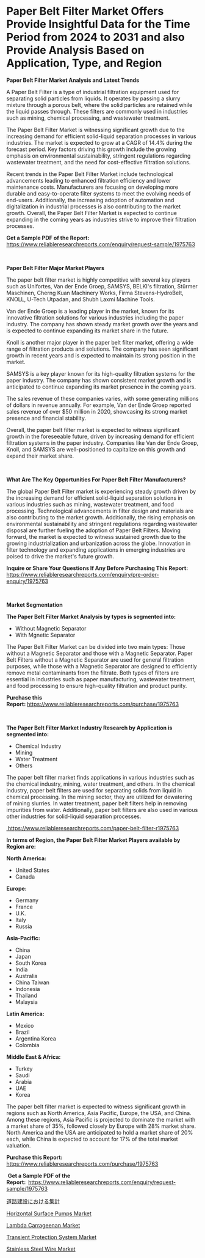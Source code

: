 <p><h1>Paper Belt Filter Market Offers Provide Insightful Data for the Time Period from 2024 to 2031 and also Provide Analysis Based on Application, Type, and Region</h1></p><p><strong>Paper Belt Filter Market Analysis and Latest Trends</strong></p>
<p><p>A Paper Belt Filter is a type of industrial filtration equipment used for separating solid particles from liquids. It operates by passing a slurry mixture through a porous belt, where the solid particles are retained while the liquid passes through. These filters are commonly used in industries such as mining, chemical processing, and wastewater treatment.</p><p>The Paper Belt Filter Market is witnessing significant growth due to the increasing demand for efficient solid-liquid separation processes in various industries. The market is expected to grow at a CAGR of 14.4% during the forecast period. Key factors driving this growth include the growing emphasis on environmental sustainability, stringent regulations regarding wastewater treatment, and the need for cost-effective filtration solutions.</p><p>Recent trends in the Paper Belt Filter Market include technological advancements leading to enhanced filtration efficiency and lower maintenance costs. Manufacturers are focusing on developing more durable and easy-to-operate filter systems to meet the evolving needs of end-users. Additionally, the increasing adoption of automation and digitalization in industrial processes is also contributing to the market growth. Overall, the Paper Belt Filter Market is expected to continue expanding in the coming years as industries strive to improve their filtration processes.</p></p>
<p><strong>Get a Sample PDF of the Report:&nbsp;</strong> <a href="https://www.reliableresearchreports.com/enquiry/request-sample/1975763">https://www.reliableresearchreports.com/enquiry/request-sample/1975763</a></p>
<p>&nbsp;</p>
<p><strong>Paper Belt Filter Major Market Players</strong></p>
<p><p>The paper belt filter market is highly competitive with several key players such as Unifortes, Van der Ende Groep, SAMSYS, BELKI's filtration, Stürmer Maschinen, Cherng Kuan Machinery Works, Firma Stevens-HydroBelt, KNOLL, U-Tech Utpadan, and Shubh Laxmi Machine Tools. </p><p>Van der Ende Groep is a leading player in the market, known for its innovative filtration solutions for various industries including the paper industry. The company has shown steady market growth over the years and is expected to continue expanding its market share in the future. </p><p>Knoll is another major player in the paper belt filter market, offering a wide range of filtration products and solutions. The company has seen significant growth in recent years and is expected to maintain its strong position in the market.</p><p>SAMSYS is a key player known for its high-quality filtration systems for the paper industry. The company has shown consistent market growth and is anticipated to continue expanding its market presence in the coming years.</p><p>The sales revenue of these companies varies, with some generating millions of dollars in revenue annually. For example, Van der Ende Groep reported sales revenue of over $50 million in 2020, showcasing its strong market presence and financial stability.</p><p>Overall, the paper belt filter market is expected to witness significant growth in the foreseeable future, driven by increasing demand for efficient filtration systems in the paper industry. Companies like Van der Ende Groep, Knoll, and SAMSYS are well-positioned to capitalize on this growth and expand their market share.</p></p>
<p>&nbsp;</p>
<p><strong>What Are The Key Opportunities For Paper Belt Filter Manufacturers?</strong></p>
<p><p>The global Paper Belt Filter market is experiencing steady growth driven by the increasing demand for efficient solid-liquid separation solutions in various industries such as mining, wastewater treatment, and food processing. Technological advancements in filter design and materials are also contributing to the market growth. Additionally, the rising emphasis on environmental sustainability and stringent regulations regarding wastewater disposal are further fueling the adoption of Paper Belt Filters. Moving forward, the market is expected to witness sustained growth due to the growing industrialization and urbanization across the globe. Innovation in filter technology and expanding applications in emerging industries are poised to drive the market's future growth.</p></p>
<p><strong>Inquire or Share Your Questions If Any Before Purchasing This Report:</strong> <a href="https://www.reliableresearchreports.com/enquiry/pre-order-enquiry/1975763">https://www.reliableresearchreports.com/enquiry/pre-order-enquiry/1975763</a></p>
<p>&nbsp;</p>
<p><strong>Market Segmentation</strong></p>
<p><strong>The Paper Belt Filter Market Analysis by types is segmented into:</strong></p>
<p><ul><li>Without Magnetic Separator</li><li>With Mgnetic Separator</li></ul></p>
<p><p>The Paper Belt Filter Market can be divided into two main types: Those without a Magnetic Separator and those with a Magnetic Separator. Paper Belt Filters without a Magnetic Separator are used for general filtration purposes, while those with a Magnetic Separator are designed to efficiently remove metal contaminants from the filtrate. Both types of filters are essential in industries such as paper manufacturing, wastewater treatment, and food processing to ensure high-quality filtration and product purity.</p></p>
<p><strong>Purchase this Report:&nbsp;</strong><a href="https://www.reliableresearchreports.com/purchase/1975763">https://www.reliableresearchreports.com/purchase/1975763</a></p>
<p>&nbsp;</p>
<p><strong>The Paper Belt Filter Market Industry Research by Application is segmented into:</strong></p>
<p><ul><li>Chemical Industry</li><li>Mining</li><li>Water Treatment</li><li>Others</li></ul></p>
<p><p>The paper belt filter market finds applications in various industries such as the chemical industry, mining, water treatment, and others. In the chemical industry, paper belt filters are used for separating solids from liquid in chemical processing. In the mining sector, they are utilized for dewatering of mining slurries. In water treatment, paper belt filters help in removing impurities from water. Additionally, paper belt filters are also used in various other industries for solid-liquid separation processes.</p></p>
<p><a href="https://www.reliableresearchreports.com/paper-belt-filter-r1975763">&nbsp;https://www.reliableresearchreports.com/paper-belt-filter-r1975763</a></p>
<p><strong>In terms of Region, the Paper Belt Filter Market Players available by Region are:</strong></p>
<p>
    <p> <strong> North America: </strong>
        <ul>
            <li>United States</li>
            <li>Canada</li>
        </ul>
        </p> 
    <p> <strong> Europe: </strong>
        <ul>
            <li>Germany</li>
            <li>France</li>
            <li>U.K.</li>
            <li>Italy</li>
            <li>Russia</li>
        </ul>
        </p> 
    <p> <strong> Asia-Pacific: </strong>
        <ul>
            <li>China</li>
            <li>Japan</li>
            <li>South Korea</li>
            <li>India</li>
            <li>Australia</li>
            <li>China Taiwan</li>
            <li>Indonesia</li>
            <li>Thailand</li>
            <li>Malaysia</li>
        </ul>
        </p> 
    <p> <strong> Latin America: </strong>
        <ul>
            <li>Mexico</li>
            <li>Brazil</li>
            <li>Argentina Korea</li>
            <li>Colombia</li>
        </ul>
        </p> 
    <p> <strong> Middle East & Africa: </strong>
        <ul>
            <li>Turkey</li>
            <li>Saudi</li>
            <li>Arabia</li>
            <li>UAE</li>
            <li>Korea</li>
        </ul>
    </p>
    </p>
<p><p>The paper belt filter market is expected to witness significant growth in regions such as North America, Asia Pacific, Europe, the USA, and China. Among these regions, Asia Pacific is projected to dominate the market with a market share of 35%, followed closely by Europe with 28% market share. North America and the USA are anticipated to hold a market share of 20% each, while China is expected to account for 17% of the total market valuation.</p></p>
<p><strong>Purchase this Report: </strong><a href="https://www.reliableresearchreports.com/purchase/1975763">https://www.reliableresearchreports.com/purchase/1975763</a></p>
<p>&nbsp;<strong>Get a Sample PDF of the Report:&nbsp;&nbsp;</strong><a href="https://www.reliableresearchreports.com/enquiry/request-sample/1975763">https://www.reliableresearchreports.com/enquiry/request-sample/1975763</a></p>
<p><strong></strong></p>
<p><p><a href="https://github.com/EstaSprer20231/Market-Research-Report-List-1/blob/main/615255033685.md">道路建設における集計</a></p><p><a href="https://github.com/Hazelklievgspy6vdcsmu106w/Market-Research-Report-List-2/blob/main/horizontal-surface-pumps-market.md">Horizontal Surface Pumps Market</a></p><p><a href="https://issuu.com/reportprime-2/docs/lambda-carrageenan-market-size-2030.pptx">Lambda Carrageenan Market</a></p><p><a href="https://github.com/lubmix/Market-Research-Report-List-2/blob/main/transient-protection-system-market.md">Transient Protection System Market</a></p><p><a href="https://issuu.com/reportprime-2/docs/stainless-steel-wire-market-size-2030.pptx">Stainless Steel Wire Market</a></p></p>